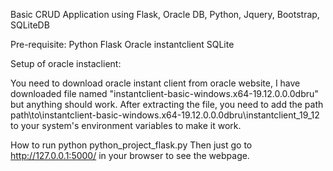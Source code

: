 Basic CRUD Application using Flask, Oracle DB, Python, Jquery, Bootstrap, SQLiteDB

Pre-requisite:
Python
Flask
Oracle instantclient
SQLite

Setup of oracle instaclient:

You need to download oracle instant client from oracle website, I have downloaded file named "instantclient-basic-windows.x64-19.12.0.0.0dbru" but anything should work. After extracting the file, you need to add the path path\to\instantclient-basic-windows.x64-19.12.0.0.0dbru\instantclient_19_12 to your system's environment variables to make it work.

How to run
python python_project_flask.py
Then just go to http://127.0.0.1:5000/ in your browser to see the webpage.
